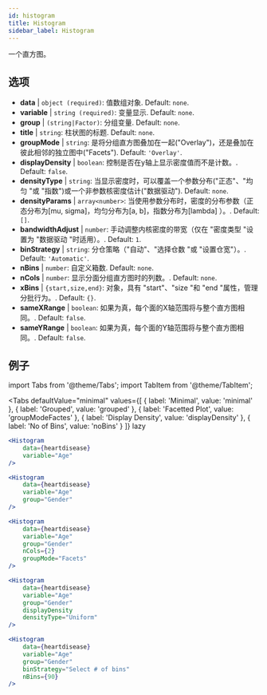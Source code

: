 ```yaml
---
id: histogram
title: Histogram
sidebar_label: Histogram
---
```


一个直方图。

## 选项

* __data__ | `object (required)`: 值数组对象. Default: `none`.
* __variable__ | `string (required)`: 变量显示. Default: `none`.
* __group__ | `(string|Factor)`: 分组变量. Default: `none`.
* __title__ | `string`: 柱状图的标题. Default: `none`.
* __groupMode__ | `string`: 是将分组直方图叠加在一起("Overlay")，还是叠加在彼此相邻的独立图中("Facets"). Default: `'Overlay'`.
* __displayDensity__ | `boolean`: 控制是否在y轴上显示密度值而不是计数。. Default: `false`.
* __densityType__ | `string`: 当显示密度时，可以覆盖一个参数分布("正态"、"均匀 "或 "指数")或一个非参数核密度估计("数据驱动"). Default: `none`.
* __densityParams__ | `array<number>`: 当使用参数分布时，密度的分布参数（正态分布为[mu, sigma]，均匀分布为[a, b]，指数分布为[lambda] ）。. Default: `[]`.
* __bandwidthAdjust__ | `number`: 手动调整内核密度的带宽（仅在 "密度类型 "设置为 "数据驱动 "时适用）。. Default: `1`.
* __binStrategy__ | `string`: 分仓策略（"自动"、"选择仓数 "或 "设置仓宽"）。. Default: `'Automatic'`.
* __nBins__ | `number`: 自定义箱数. Default: `none`.
* __nCols__ | `number`: 显示分面分组直方图时的列数。. Default: `none`.
* __xBins__ | `{start,size,end}`: 对象，具有 "start"、"size "和 "end "属性，管理分批行为。. Default: `{}`.
* __sameXRange__ | `boolean`: 如果为真，每个面的X轴范围将与整个直方图相同。. Default: `false`.
* __sameYRange__ | `boolean`: 如果为真，每个面的Y轴范围将与整个直方图相同。. Default: `false`.


## 例子

import Tabs from '@theme/Tabs';
import TabItem from '@theme/TabItem';

<Tabs
    defaultValue="minimal"
    values={[
        { label: 'Minimal', value: 'minimal' },
        { label: 'Grouped', value: 'grouped' },
        { label: 'Facetted Plot', value: 'groupModeFactes' },
        { label: 'Display Density', value: 'displayDensity' },
        { label: 'No of Bins', value: 'noBins' }
    ]}
    lazy
>

<TabItem value="minimal">

```jsx live
<Histogram 
    data={heartdisease} 
    variable="Age"
/>
```

</TabItem>

<TabItem value="grouped">

```jsx live
<Histogram 
    data={heartdisease} 
    variable="Age"
    group="Gender"
/>
```

</TabItem>

<TabItem value="groupModeFactes">

```jsx live
<Histogram 
    data={heartdisease} 
    variable="Age"
    group="Gender"
    nCols={2}
    groupMode="Facets"
/>
```

</TabItem>

<TabItem value="displayDensity">

```jsx live
<Histogram 
    data={heartdisease} 
    variable="Age"
    group="Gender"
    displayDensity 
    densityType="Uniform"
/>
```

</TabItem>

<TabItem value="noBins">

```jsx live
<Histogram 
    data={heartdisease} 
    variable="Age"
    group="Gender"
    binStrategy="Select # of bins"
    nBins={90}
/>
```

</TabItem>

</Tabs>
